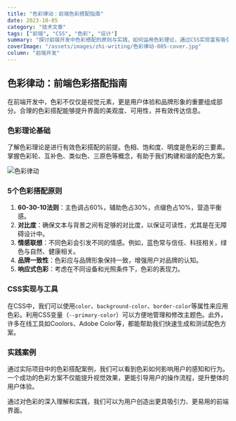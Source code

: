 ```yaml
---
title: "色彩律动：前端色彩搭配指南"
date: 2023-10-05
category: "技术文章"
tags: ["前端", "CSS", "色彩", "设计"]
summary: "探讨前端开发中色彩搭配的原则与实践，如何运用色彩理论，通过CSS实现富有吸引力且用户友好的界面设计。"
coverImage: "/assets/images/zhi-writing/色彩律动-005-cover.jpg"
column: "前端开发"
---
```


## 色彩律动：前端色彩搭配指南

在前端开发中，色彩不仅仅是视觉元素，更是用户体验和品牌形象的重要组成部分。合理的色彩搭配能够提升界面的美观度、可用性，并有效传达信息。

### 色彩理论基础

了解色彩理论是进行有效色彩搭配的前提。色相、饱和度、明度是色彩的三要素。掌握色彩轮、互补色、类似色、三原色等概念，有助于我们构建和谐的配色方案。

![色彩律动](/assets/images/zhi-writing/色彩律动-005-cover.jpg)

### 5个色彩搭配原则

1. **60-30-10法则**：主色调占60%，辅助色占30%，点缀色占10%，营造平衡感。
2. **对比度**：确保文本与背景之间有足够的对比度，以保证可读性，尤其是在无障碍设计中。
3. **情感联想**：不同色彩会引发不同的情感。例如，蓝色常与信任、科技相关，绿色与自然、健康相关。
4. **品牌一致性**：色彩应与品牌形象保持一致，增强用户对品牌的认知。
5. **响应式色彩**：考虑在不同设备和光照条件下，色彩的表现力。

### CSS实现与工具

在CSS中，我们可以使用`color`、`background-color`、`border-color`等属性来应用色彩。利用CSS变量（`--primary-color`）可以方便地管理和修改主题色。此外，许多在线工具如Coolors、Adobe Color等，都能帮助我们快速生成和测试配色方案。

### 实践案例

通过实际项目中的色彩搭配案例，我们可以看到色彩如何影响用户的感知和行为。一个成功的色彩方案不仅能提升视觉效果，更能引导用户的操作流程，提升整体的用户体验。

通过对色彩的深入理解和实践，我们可以为用户创造出更具吸引力、更易用的前端界面。

